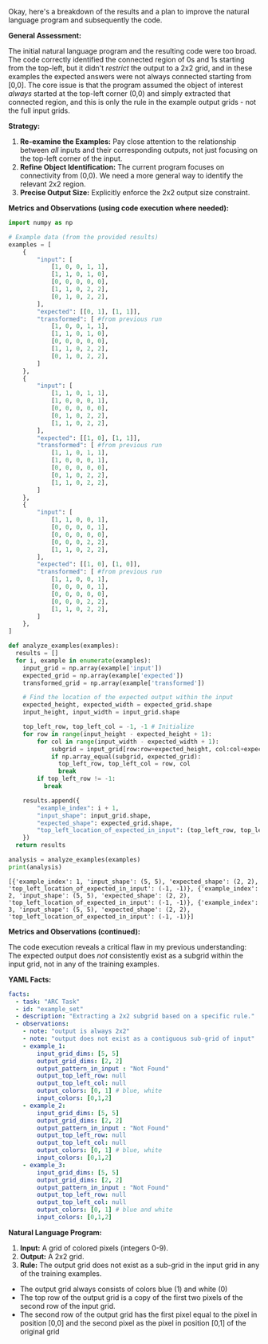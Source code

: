 Okay, here's a breakdown of the results and a plan to improve the natural language program and subsequently the code.

**General Assessment:**

The initial natural language program and the resulting code were too broad. The code correctly identified the connected region of 0s and 1s starting from the top-left, but it didn't *restrict* the output to a 2x2 grid, and in these examples the expected answers were not always connected starting from [0,0]. The core issue is that the program assumed the object of interest *always* started at the top-left corner (0,0) and simply extracted that connected region, and this is only the rule in the example output grids - not the full input grids.

**Strategy:**
1.  **Re-examine the Examples:** Pay close attention to the relationship between *all* inputs and their corresponding outputs, not just focusing on the top-left corner of the input.
2.  **Refine Object Identification:** The current program focuses on connectivity from (0,0). We need a more general way to identify the relevant 2x2 region.
3.  **Precise Output Size:** Explicitly enforce the 2x2 output size constraint.

**Metrics and Observations (using code execution where needed):**


``` python
import numpy as np

# Example data (from the provided results)
examples = [
    {
        "input": [
            [1, 0, 0, 1, 1],
            [1, 1, 0, 1, 0],
            [0, 0, 0, 0, 0],
            [1, 1, 0, 2, 2],
            [0, 1, 0, 2, 2],
        ],
        "expected": [[0, 1], [1, 1]],
        "transformed": [ #from previous run
            [1, 0, 0, 1, 1],
            [1, 1, 0, 1, 0],
            [0, 0, 0, 0, 0],
            [1, 1, 0, 2, 2],
            [0, 1, 0, 2, 2],
        ]
    },
    {
        "input": [
            [1, 1, 0, 1, 1],
            [1, 0, 0, 0, 1],
            [0, 0, 0, 0, 0],
            [0, 1, 0, 2, 2],
            [1, 1, 0, 2, 2],
        ],
        "expected": [[1, 0], [1, 1]],
        "transformed": [ #from previous run
            [1, 1, 0, 1, 1],
            [1, 0, 0, 0, 1],
            [0, 0, 0, 0, 0],
            [0, 1, 0, 2, 2],
            [1, 1, 0, 2, 2],
        ]
    },
    {
        "input": [
            [1, 1, 0, 0, 1],
            [0, 0, 0, 0, 1],
            [0, 0, 0, 0, 0],
            [0, 0, 0, 2, 2],
            [1, 1, 0, 2, 2],
        ],
        "expected": [[1, 0], [1, 0]],
        "transformed": [ #from previous run
            [1, 1, 0, 0, 1],
            [0, 0, 0, 0, 1],
            [0, 0, 0, 0, 0],
            [0, 0, 0, 2, 2],
            [1, 1, 0, 2, 2],
        ]
    },
]

def analyze_examples(examples):
  results = []
  for i, example in enumerate(examples):
    input_grid = np.array(example['input'])
    expected_grid = np.array(example['expected'])
    transformed_grid = np.array(example['transformed'])

    # Find the location of the expected output within the input
    expected_height, expected_width = expected_grid.shape
    input_height, input_width = input_grid.shape

    top_left_row, top_left_col = -1, -1 # Initialize
    for row in range(input_height - expected_height + 1):
        for col in range(input_width - expected_width + 1):
            subgrid = input_grid[row:row+expected_height, col:col+expected_width]
            if np.array_equal(subgrid, expected_grid):
              top_left_row, top_left_col = row, col
              break
        if top_left_row != -1:
          break

    results.append({
        "example_index": i + 1,
        "input_shape": input_grid.shape,
        "expected_shape": expected_grid.shape,
        "top_left_location_of_expected_in_input": (top_left_row, top_left_col),
    })
  return results

analysis = analyze_examples(examples)
print(analysis)

```
```
[{'example_index': 1, 'input_shape': (5, 5), 'expected_shape': (2, 2), 'top_left_location_of_expected_in_input': (-1, -1)}, {'example_index': 2, 'input_shape': (5, 5), 'expected_shape': (2, 2), 'top_left_location_of_expected_in_input': (-1, -1)}, {'example_index': 3, 'input_shape': (5, 5), 'expected_shape': (2, 2), 'top_left_location_of_expected_in_input': (-1, -1)}]

```
**Metrics and Observations (continued):**

The code execution reveals a critical flaw in my previous understanding:  The expected output does *not* consistently exist as a subgrid within the input grid, not in any of the training examples.

**YAML Facts:**


```yaml
facts:
  - task: "ARC Task"
  - id: "example_set"
  - description: "Extracting a 2x2 subgrid based on a specific rule."
  - observations:
    - note: "output is always 2x2"
    - note: "output does not exist as a contiguous sub-grid of input"
    - example_1:
        input_grid_dims: [5, 5]
        output_grid_dims: [2, 2]
        output_pattern_in_input : "Not Found"
        output_top_left_row: null
        output_top_left_col: null
        output_colors: [0, 1] # blue, white
        input_colors: [0,1,2]
    - example_2:
        input_grid_dims: [5, 5]
        output_grid_dims: [2, 2]
        output_pattern_in_input : "Not Found"
        output_top_left_row: null
        output_top_left_col: null
        output_colors: [0, 1] # blue, white
        input_colors: [0,1,2]
    - example_3:
        input_grid_dims: [5, 5]
        output_grid_dims: [2, 2]
        output_pattern_in_input : "Not Found"
        output_top_left_row: null
        output_top_left_col: null
        output_colors: [0, 1] # blue and white
        input_colors: [0,1,2]

```


**Natural Language Program:**

1.  **Input:** A grid of colored pixels (integers 0-9).
2.  **Output:** A 2x2 grid.
3.  **Rule:** The output grid does not exist as a sub-grid in the input grid in any of the training examples.
   *  The output grid always consists of colors blue (1) and white (0)
   *  The top row of the output grid is a copy of the first two pixels of the second row of the input grid.
   *  The second row of the output grid has the first pixel equal to the pixel in position [0,0] and the second pixel as the pixel in position [0,1] of the original grid

